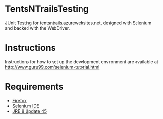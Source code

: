 # TentsNTrailsTesting
JUnit Testing for tentsntrails.azurewebsites.net, designed with Selenium and backed with the WebDriver.

# Instructions
Instructions for how to set up the development environment are available at http://www.guru99.com/selenium-tutorial.html

# Requirements
- [Firefox](https://www.mozilla.org/en-US/firefox/new/ "download page")
- [Selenium IDE](http://www.seleniumhq.org/ "more info")
- [JRE 8 Update 45](http://www.oracle.com/technetwork/java/javase/downloads/jdk8-downloads-2133151.html "download page")
